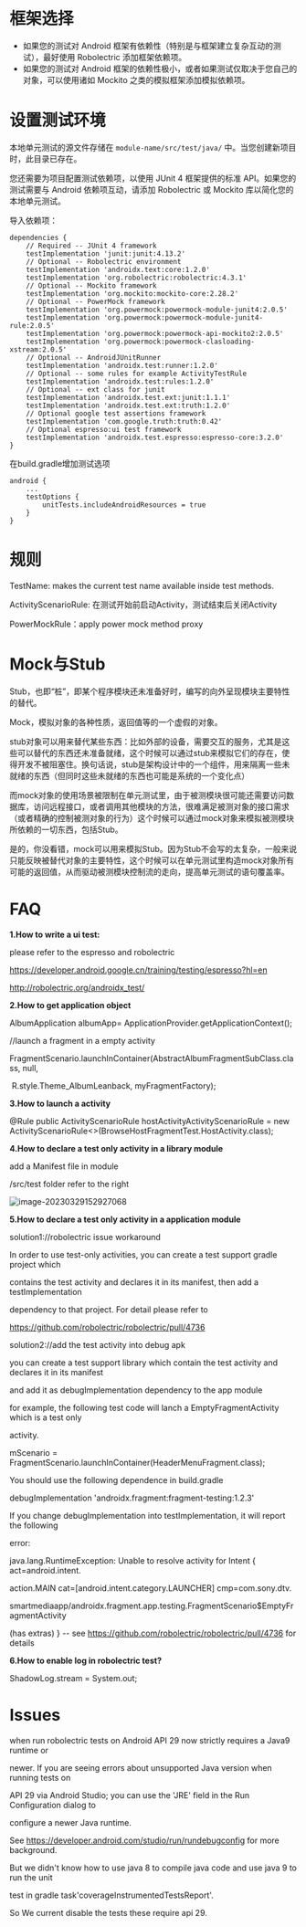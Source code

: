 # 框架选择

- 如果您的测试对 Android 框架有依赖性（特别是与框架建立复杂互动的测试），最好使用 Robolectric 添加框架依赖项。
- 如果您的测试对 Android 框架的依赖性极小，或者如果测试仅取决于您自己的对象，可以使用诸如 Mockito 之类的模拟框架添加模拟依赖项。

# 设置测试环境

本地单元测试的源文件存储在 `module-name/src/test/java/` 中。当您创建新项目时，此目录已存在。

您还需要为项目配置测试依赖项，以使用 JUnit 4 框架提供的标准 API。如果您的测试需要与 Android 依赖项互动，请添加 Robolectric 或 Mockito 库以简化您的本地单元测试。

导入依赖项：

```
dependencies {
	// Required -- JUnit 4 framework
	testImplementation 'junit:junit:4.13.2'
	// Optional -- Robolectric environment
	testImplementation 'androidx.text:core:1.2.0'
	testImplementation 'org.robolectric:robolectric:4.3.1'
	// Optional -- Mockito framework
	testImplementation 'org.mockito:mockito-core:2.28.2'
	// Optional -- PowerMock framework
	testImplementation 'org.powermock:powermock-module-junit4:2.0.5'
	testImplementation 'org.powermock:powermock-module-junit4-rule:2.0.5'
	testImplementation 'org.powermock:powermock-api-mockito2:2.0.5'
	testImplementation 'org.powermock:powermock-clasloading-xstream:2.0.5'
	// Optional -- AndroidJUnitRunner
	testImplementation 'androidx.test:runner:1.2.0'
	// Optional -- some rules for example ActivityTestRule
	testImplementation 'androidx.test:rules:1.2.0'
	// Optional -- ext class for junit
	testImplementation 'androidx.test.ext:junit:1.1.1'
	testImplementation 'androidx.test.ext:truth:1.2.0'
	// Optional google test assertions framework
	testImplementation 'com.google.truth:truth:0.42'
	// Optional espresso:ui test framework
	testImplementation 'androidx.test.espresso:espresso-core:3.2.0'
}
```

在build.gradle增加测试选项

```
android {
	...
	testOptions {
		unitTests.includeAndroidResources = true
	}
}
```

# 规则

TestName: makes the current test name available inside test methods.

ActivityScenarioRule: 在测试开始前启动Activity，测试结束后关闭Activity

PowerMockRule：apply power mock method proxy

# Mock与Stub

Stub，也即“桩”，即某个程序模块还未准备好时，编写的向外呈现模块主要特性的替代。

Mock，模拟对象的各种性质，返回值等的一个虚假的对象。



stub对象可以用来替代某些东西：比如外部的设备，需要交互的服务，尤其是这些可以替代的东西还未准备就绪，这个时候可以通过stub来模拟它们的存在，使得开发不被阻塞住。换句话说，stub是架构设计中的一个组件，用来隔离一些未就绪的东西（但同时这些未就绪的东西也可能是系统的一个变化点）

而mock对象的使用场景被限制在单元测试里，由于被测模块很可能还需要访问数据库，访问远程接口，或者调用其他模块的方法，很难满足被测对象的接口需求（或者精确的控制被测对象的行为）这个时候可以通过mock对象来模拟被测模块所依赖的一切东西，包括Stub。

是的，你没看错，mock可以用来模拟Stub。因为Stub不会写的太复杂，一般来说只能反映被替代对象的主要特性，这个时候可以在单元测试里构造mock对象所有可能的返回值，从而驱动被测模块控制流的走向，提高单元测试的语句覆盖率。

# FAQ

**1.How to write a ui test:**

please refer to the espresso and robolectric

https://developer.android.google.cn/training/testing/espresso?hl=en

http://robolectric.org/androidx_test/



**2.How to get application object**

 AlbumApplication albumApp= ApplicationProvider.getApplicationContext();

//launch a fragment in a empty activity

FragmentScenario.launchInContainer(AbstractAlbumFragmentSubClass.class, null,

​        R.style.Theme_AlbumLeanback, myFragmentFactory);



**3.How to launch a activity**

 @Rule public ActivityScenarioRule<HostActivity> hostActivityActivityScenarioRule = new ActivityScenarioRule<>(BrowseHostFragmentTest.HostActivity.class);



**4.How to declare a test only activity in a library module**

add a Manifest file in module

/src/test folder refer to the right

![image-20230329152927068](C:\Users\5109U25854\AppData\Roaming\Typora\typora-user-images\image-20230329152927068.png)



**5.How to declare a test only activity in a application module**

solution1://robolectric issue workaround

In order to use test-only activities, you can create a test support gradle project which 

contains the test activity and declares it in its manifest, then add a testImplementation

dependency to that project. For detail please refer to 

https://github.com/robolectric/robolectric/pull/4736



solution2://add the test activity into debug apk

you can create a test support library which contain the test activity and declares it in its manifest

and add it as debugImplementation dependency to the app module

for example, the following test code will lanch a EmptyFragmentActivity which is a test only 

activity.

 mScenario = FragmentScenario.launchInContainer(HeaderMenuFragment.class);

You should use the following dependence in build.gradle

 debugImplementation 'androidx.fragment:fragment-testing:1.2.3'

If you change debugImplementation into testImplementation, it will report the following



error:

java.lang.RuntimeException: Unable to resolve activity for Intent { act=android.intent.

action.MAIN cat=[android.intent.category.LAUNCHER] cmp=com.sony.dtv.

smartmediaapp/androidx.fragment.app.testing.FragmentScenario$EmptyFragmentActivity

(has extras) } -- see https://github.com/robolectric/robolectric/pull/4736 for details



**6.How to enable log in robolectric test?**

ShadowLog.stream = System.out;



# Issues

when run robolectric tests on Android API 29 now strictly requires a Java9 runtime or 

newer. If you are seeing errors about unsupported Java version when running tests on 

API 29 via Android Studio; you can use the 'JRE' field in the Run Configuration dialog to 

configure a newer Java runtime. 

See https://developer.android.com/studio/run/rundebugconfig for more background.

But we didn't know how to use java 8 to compile java code and use java 9 to run the unit 

test in gradle task'coverageInstrumentedTestsReport'.

So We current disable the tests these require api 29. 
